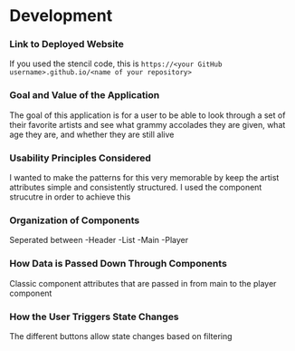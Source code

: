 # Development

### Link to Deployed Website
If you used the stencil code, this is `https://<your GitHub username>.github.io/<name of your repository>`

### Goal and Value of the Application

The goal of this application is for a user to be able to look through a set of their favorite artists and see what grammy accolades they are given, what age they are, and whether they are still alive

### Usability Principles Considered

I wanted to make the patterns for this very memorable by keep the artist attributes simple and consistently structured. I used the component strucutre in order to achieve this

### Organization of Components
Seperated between
-Header
-List
-Main
-Player

### How Data is Passed Down Through Components
Classic component attributes that are passed in from main to the player component

### How the User Triggers State Changes
The different buttons allow state changes based on filtering
